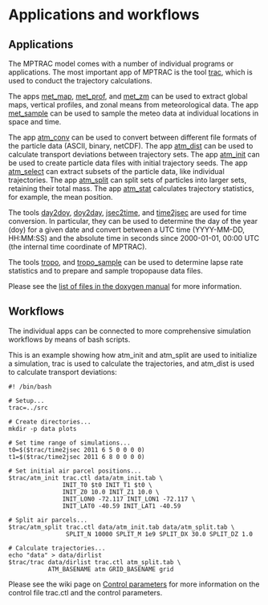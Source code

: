 # Applications and workflows

## Applications

The MPTRAC model comes with a number of individual programs or applications. The most important app of MPTRAC is the tool [trac](apps/trac.md), which is used to conduct the trajectory calculations.

The apps [met_map](apps/met_map.md), [met_prof](apps/met_prof.md), and [met_zm](apps/met_zm.md) can be used to extract global maps, vertical profiles, and zonal means from meteorological data. The app [met_sample](apps/met_sample.md) can be used to sample the meteo data at individual locations in space and time.

The app [atm_conv](apps/atm_conv.md) can be used to convert between different file formats of the particle data (ASCII, binary, netCDF). The app [atm_dist](apps/atm_dist.md) can be used to calculate transport deviations between trajectory sets. The app [atm_init](apps/atm_init.md) can be used to create particle data files with initial trajectory seeds. The app [atm_select](atm_select.md) can extract subsets of the particle data, like individual trajectories. The app [atm_split](apps/atm_split.md) can split sets of particles into larger sets, retaining their total mass. The app [atm_stat](apps/atm_stat.md) calculates trajectory statistics, for example, the mean position.

The tools [day2doy](apps/day2doy.md), [doy2day](apps/doy2day.md), [jsec2time](apps/jsec2time.md), and [time2jsec](apps/time2jsec.md) are used for time conversion. In particular, they can be used to determine the day of the year (doy) for a given date and convert between a UTC time (YYYY-MM-DD, HH:MM:SS) and the absolute time in seconds since 2000-01-01, 00:00 UTC (the internal time coordinate of MPTRAC).

The tools [tropo](apps/tropo.md), and [tropo_sample](apps/tropo_sample.md) can be used to determine lapse rate statistics and to prepare and sample tropopause data files.

Please see the [list of files in the doxygen manual](https://slcs-jsc.github.io/mptrac/doxygen/files.html) for more information.

## Workflows

The individual apps can be connected to more comprehensive simulation workflows by means of bash scripts.

This is an example showing how atm_init and atm_split are used to initialize a simulation, trac is used to calculate the trajectories, and atm_dist is used to calculate transport deviations:

```
#! /bin/bash

# Setup...
trac=../src

# Create directories...
mkdir -p data plots

# Set time range of simulations...
t0=$($trac/time2jsec 2011 6 5 0 0 0 0)
t1=$($trac/time2jsec 2011 6 8 0 0 0 0)

# Set initial air parcel positions...
$trac/atm_init trac.ctl data/atm_init.tab \
               INIT_T0 $t0 INIT_T1 $t0 \
               INIT_Z0 10.0 INIT_Z1 10.0 \
               INIT_LON0 -72.117 INIT_LON1 -72.117 \
               INIT_LAT0 -40.59 INIT_LAT1 -40.59

# Split air parcels...
$trac/atm_split trac.ctl data/atm_init.tab data/atm_split.tab \
                SPLIT_N 10000 SPLIT_M 1e9 SPLIT_DX 30.0 SPLIT_DZ 1.0

# Calculate trajectories...
echo "data" > data/dirlist
$trac/trac data/dirlist trac.ctl atm_split.tab \
           ATM_BASENAME atm GRID_BASENAME grid
```

Please see the wiki page on [Control parameters](control-parameters.md) for more information on the control file trac.ctl and the control parameters.
